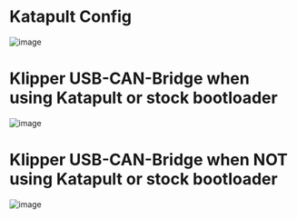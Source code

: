# Katapult Config

![image](https://github.com/Esoterical/voron_canbus/assets/124253477/2bcacb62-eb25-47ef-818c-de6506d94dee)

# Klipper USB-CAN-Bridge when using Katapult or stock bootloader

![image](https://user-images.githubusercontent.com/124253477/221387725-5b28da97-6f3b-4e48-86db-46811023a2b7.png)

# Klipper USB-CAN-Bridge when **NOT** using Katapult or stock bootloader

![image](https://user-images.githubusercontent.com/124253477/221387734-6128e816-68ce-42b5-b3f1-c13f201a631d.png)




